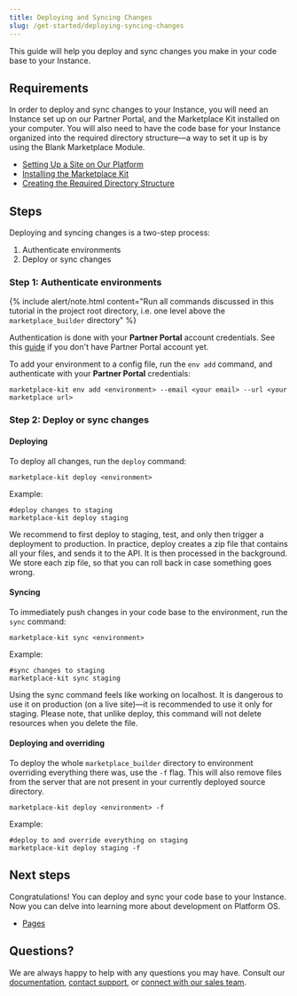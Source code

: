 ```yaml
---
title: Deploying and Syncing Changes
slug: /get-started/deploying-syncing-changes
---
```


This guide will help you deploy and sync changes you make in your code base to your Instance.

## Requirements

In order to deploy and sync changes to your Instance, you will need an Instance set up on our Partner Portal, and the Marketplace Kit installed on your computer. You will also need to have the code base for your Instance organized into the required directory structure—a way to set it up is by using the Blank Marketplace Module.

* [Setting Up a Site on Our Platform]()
* [Installing the Marketplace Kit]()
* [Creating the Required Directory Structure]()

## Steps

Deploying and syncing changes is a two-step process:

1.  Authenticate environments
2.  Deploy or sync changes

### Step 1: Authenticate environments

{% include alert/note.html content="Run all commands discussed in this tutorial in the project root directory, i.e. one level above the `marketplace_builder` directory" %}

Authentication is done with your **Partner Portal** account credentials.
See this [guide](https://github.com/mdyd-dev/nearme-documentation/blob/master/_PlatformOS/getting-started/setup/accessing-partner-portal.md) if you don't have Partner Portal account yet.

To add your environment to a config file, run the `env add` command, and authenticate with your **Partner Portal** credentials:

```
marketplace-kit env add <environment> --email <your email> --url <your marketplace url>
```

### Step 2: Deploy or sync changes

#### Deploying

To deploy all changes, run the `deploy` command:

```
marketplace-kit deploy <environment>
```

Example:

```
#deploy changes to staging
marketplace-kit deploy staging
```

We recommend to first deploy to staging, test, and only then trigger a deployment to production. In practice, deploy creates a zip file that contains all your files, and sends it to the API. It is then processed in the background. We store each zip file, so that you can roll back in case something goes wrong.

#### Syncing

To immediately push changes in your code base to the environment, run the `sync` command:

```
marketplace-kit sync <environment>
```

Example:

```
#sync changes to staging
marketplace-kit sync staging
```

Using the sync command feels like working on localhost. It is dangerous to use it on production (on a live site)—it is recommended to use it only for staging. Please note, that unlike deploy, this command will not delete resources when you delete the file.

#### Deploying and overriding

To deploy the whole `marketplace_builder` directory to environment overriding everything there was, use the `-f` flag. This will also remove files from the server that are not present in your currently deployed source directory.

```
marketplace-kit deploy <environment> -f
```

Example:

```
#deploy to and override everything on staging
marketplace-kit deploy staging -f
```

## Next steps

Congratulations! You can deploy and sync your code base to your Instance. Now you can delve into learning more about development on Platform OS.

* [Pages]()

## Questions?

We are always happy to help with any questions you may have. Consult our [documentation](), [contact support](), or [connect with our sales team]().
